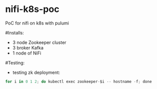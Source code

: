 # nifi-k8s-poc
PoC for nifi on k8s with pulumi

#Installs:

* 3 node Zookeeper cluster 
* 3 broker Kafka
* 1 node of NiFi


#Testing:

* testing zk deployment:
```js
for i in 0 1 2; do kubectl exec zookeeper-$i -- hostname -f; done
```
